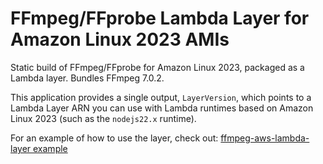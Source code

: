 # FFmpeg/FFprobe Lambda Layer for Amazon Linux 2023 AMIs

Static build of FFmpeg/FFprobe for Amazon Linux 2023, packaged as a Lambda layer. Bundles FFmpeg 7.0.2.

This application provides a single output, `LayerVersion`, which points to a
Lambda Layer ARN you can use with Lambda runtimes based on Amazon Linux 2023 (such
as the `nodejs22.x` runtime).

For an example of how to use the layer, check
out: [ffmpeg-aws-lambda-layer example](https://github.com/thinktik/ffmpeg-aws-lambda-layer/tree/master/example)
